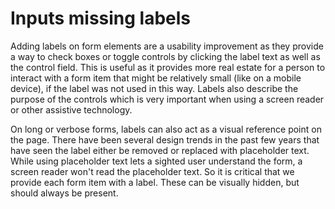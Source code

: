 # Inputs missing labels

Adding labels on form elements are a usability improvement as they provide a way to check boxes or toggle controls by clicking the label text as well as the control field. This is useful as it provides more real estate for a person to interact with a form item that might be relatively small (like on a mobile device), if the label was not used in this way. Labels also describe the purpose of the controls which is very important when using a screen reader or other assistive technology.

On long or verbose forms, labels can also act as a visual reference point on the page.  There have been several design trends in the past few years that have seen the label either be
removed or replaced with placeholder text. While using placeholder text lets a sighted user understand the form, a screen reader won't read the placeholder text. So it is critical that we provide each form item with a label. These can be visually hidden, but should always be present.
